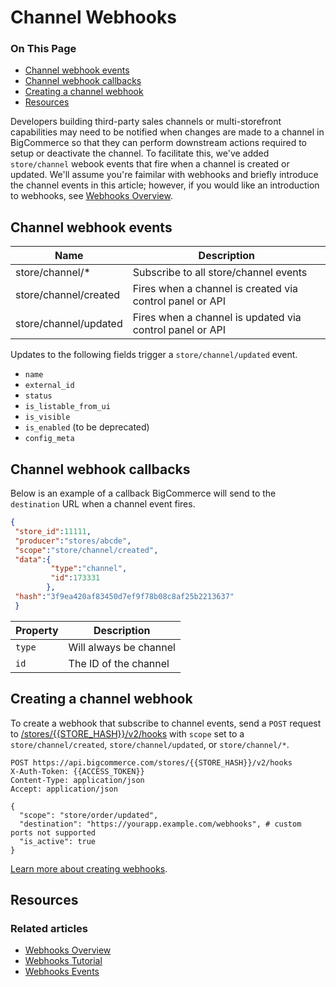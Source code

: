# Channel Webhooks

<div class="otp" id="no-index">

### On This Page
- [Channel webhook events](#channel-webhook-events)
- [Channel webhook callbacks](#channel-webhook-callbacks)
- [Creating a channel webhook](#creating-a-channel-webhook)
- [Resources](#resources)

</div>

Developers building third-party sales channels or multi-storefront capabilities may need to be notified when changes are made to a channel in BigCommerce so that they can perform downstream actions required to setup or deactivate the channel. To facilitate this, we've added `store/channel` webook events that fire when a channel is created or updated. We'll assume you're faimilar with webhooks and briefly introduce the channel events in this article; however, if you would like an introduction to webhooks, see [Webhooks Overview](https://developer.bigcommerce.com/api-docs/getting-started/webhooks/about-webhooks).

##

## Channel webhook events

| Name                  | Description |
|-----------------------|-------------|
| store/channel/*       | Subscribe to all store/channel events|
| store/channel/created | Fires when a channel is created via control panel or API |
| store/channel/updated | Fires when a channel is updated via control panel or API |

Updates to the following fields trigger a `store/channel/updated` event.

* `name`
* `external_id`
* `status`
* `is_listable_from_ui`
* `is_visible`
* `is_enabled` (to be deprecated)
* `config_meta`


## Channel webhook callbacks

Below is an example of a callback BigCommerce will send to the `destination` URL when a channel event fires.

```json
{
 "store_id":11111,
 "producer":"stores/abcde",
 "scope":"store/channel/created",
 "data":{
         "type":"channel",
         "id":173331
        },
 "hash":"3f9ea420af83450d7ef9f78b08c8af25b2213637"
 }
 ```

 | Property | Description |
|-|-|
|`type`| Will always be channel |
|`id`  | The ID of the channel  |

## Creating a channel webhook

To create a webhook that subscribe to channel events, send a `POST` request to [/stores/{{STORE_HASH}}/v2/hooks](https://developer.bigcommerce.com/api-reference/webhooks/webhooks/createwebhooks) with `scope` set to a `store/channel/created`, `store/channel/updated`, or `store/channel/*`.


```http
POST https://api.bigcommerce.com/stores/{{STORE_HASH}}/v2/hooks
X-Auth-Token: {{ACCESS_TOKEN}}
Content-Type: application/json
Accept: application/json

{
  "scope": "store/order/updated",
  "destination": "https://yourapp.example.com/webhooks", # custom ports not supported
  "is_active": true
}
```

[Learn more about creating webhooks](https://developer.bigcommerce.com/api-docs/getting-started/webhooks/setting-up-webhooks).


## Resources

### Related articles

* [Webhooks Overview](https://developer.bigcommerce.com/api-docs/getting-started/webhooks/setting-up-webhooks)
* [Webhooks Tutorial](https://developer.bigcommerce.com/api-docs/getting-started/webhooks/setting-up-webhooks)
* [Webhooks Events](https://developer.bigcommerce.com/api-docs/getting-started/webhooks/webhook-events)